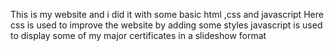 This is my website and i did it with some basic html ,css and javascript
Here css is used to improve the website by adding some styles
javascript is used to display some of my major certificates in a slideshow format
